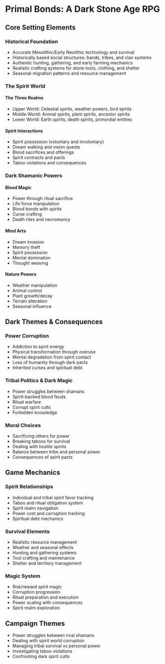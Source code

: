 # Primal Bonds: A Dark Stone Age RPG

## Core Setting Elements

### Historical Foundation
- Accurate Mesolithic/Early Neolithic technology and survival
- Historically based social structures: bands, tribes, and clan systems
- Authentic hunting, gathering, and early farming mechanics
- Realistic crafting systems for stone tools, clothing, and shelter
- Seasonal migration patterns and resource management

### The Spirit World

#### The Three Realms
- Upper World: Celestial spirits, weather powers, bird spirits
- Middle World: Animal spirits, plant spirits, ancestor spirits
- Lower World: Earth spirits, death spirits, primordial entities

#### Spirit Interactions
- Spirit possession (voluntary and involuntary)
- Dream walking and vision quests
- Blood sacrifices and offerings
- Spirit contracts and pacts
- Taboo violations and consequences

### Dark Shamanic Powers

#### Blood Magic
- Power through ritual sacrifice
- Life force manipulation
- Blood bonds with spirits
- Curse crafting
- Death rites and necromancy

#### Mind Arts
- Dream invasion
- Memory theft
- Spirit possession
- Mental domination
- Thought weaving

#### Nature Powers
- Weather manipulation
- Animal control
- Plant growth/decay
- Terrain alteration
- Seasonal influence

## Dark Themes & Consequences

### Power Corruption
- Addiction to spirit energy
- Physical transformation through overuse
- Mental degradation from spirit contact
- Loss of humanity through dark pacts
- Inherited curses and spiritual debt

### Tribal Politics & Dark Magic
- Power struggles between shamans
- Spirit-backed blood feuds
- Ritual warfare
- Corrupt spirit cults
- Forbidden knowledge

### Moral Choices
- Sacrificing others for power
- Breaking taboos for survival
- Dealing with hostile spirits
- Balance between tribe and personal power
- Consequences of spirit pacts

## Game Mechanics

### Spirit Relationships
- Individual and tribal spirit favor tracking
- Taboo and ritual obligation system
- Spirit realm navigation
- Power cost and corruption tracking
- Spiritual debt mechanics

### Survival Elements
- Realistic resource management
- Weather and seasonal effects
- Hunting and gathering systems
- Tool crafting and maintenance
- Shelter and territory management

### Magic System
- Risk/reward spirit magic
- Corruption progression
- Ritual preparation and execution
- Power scaling with consequences
- Spirit realm exploration

## Campaign Themes
- Power struggles between rival shamans
- Dealing with spirit world corruption
- Managing tribal survival vs personal power
- Investigating taboo violations
- Confronting dark spirit cults